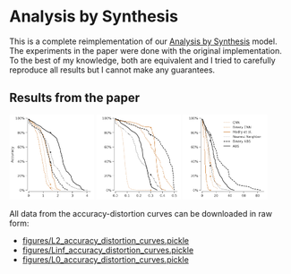 # Analysis by Synthesis

This is a complete reimplementation of our [Analysis by Synthesis](https://github.com/bethgelab/AnalysisBySynthesis) model.
The experiments in the paper were done with the original implementation. To the best of my knowledge, both are equivalent
and I tried to carefully reproduce all results but I cannot make any guarantees.

## Results from the paper

<p float="left">
  <img src="figures/L2_accuracy_distortion_curves.png" width="30%" />
  <img src="figures/Linf_accuracy_distortion_curves.png" width="30%" />
  <img src="figures/L0_accuracy_distortion_curves.png" width="30%" />
</p>


All data from the accuracy-distortion curves can be downloaded in raw form:

* [figures/L2_accuracy_distortion_curves.pickle](figures/L2_accuracy_distortion_curves.pickle)
* [figures/Linf_accuracy_distortion_curves.pickle](figures/Linf_accuracy_distortion_curves.pickle)
* [figures/L0_accuracy_distortion_curves.pickle](figures/L0_accuracy_distortion_curves.pickle)
